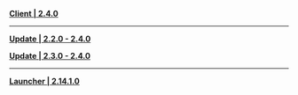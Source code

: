 **[Client | 2.4.0](https://d3ln624mszu7ty.cloudfront.net/client_app/download/pc_zip/20211225051318_JHACtHpvJ2yRaZH0/GenshinImpact_2.4.0.zip)**

---

**[Update | 2.2.0 - 2.4.0](https://d3ln624mszu7ty.cloudfront.net/client_app/update/hk4e_global/10/game_2.2.0_2.4.0_diff_9kTlUMvuWDeNOKap.zip)**

**[Update | 2.3.0 - 2.4.0](https://d3ln624mszu7ty.cloudfront.net/client_app/update/hk4e_global/10/game_2.3.0_2.4.0_diff_jm6dxRrsaWQ0wT2X.zip)**

---

**[Launcher | 2.14.1.0](https://d3ln624mszu7ty.cloudfront.net/client_appupdate/hk4e_global/10/update_20211215105312_c35beda5oPzlben9.zip)**
